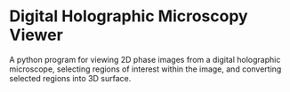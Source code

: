 # Digital Holographic Microscopy Viewer
A python program for viewing 2D phase images from a digital holographic microscope, 
selecting regions of interest within the image, and converting selected regions
into 3D surface.

